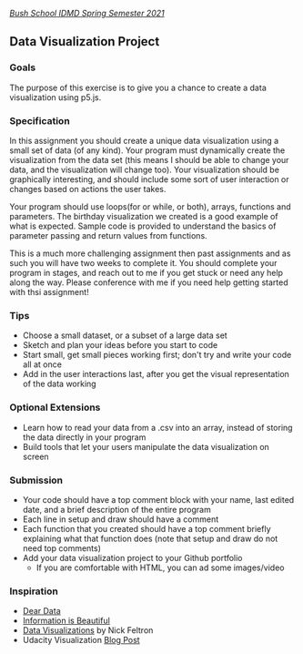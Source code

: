 [_Bush School IDMD Spring Semester 2021_](https://chandrunarayan.github.io/idmd/)
## Data Visualization Project

### Goals
The purpose of this exercise is to give you a chance to create a data visualization using p5.js.

### Specification
In this assignment you should create a unique data visualization using a small set of data (of any kind). Your program must dynamically create the visualization from the data set (this means I should be able to change your data, and the visualization will change too). Your visualization should be graphically interesting, and should include some sort of user interaction or changes based on actions the user takes.

Your program should use loops(for or while, or both), arrays, functions and parameters. The birthday visualization we created is a good example of what is expected. Sample code is provided to understand the basics of parameter passing and return values from functions.

This is a much more challenging assignment then past assignments and as such you will have two weeks to complete it. You should complete your program in stages, and reach out to me if you get stuck or need any help along the way.  Please conference with me if you need help getting started with thsi assignment!

### Tips
* Choose a small dataset, or a subset of a large data set
* Sketch and plan your ideas before you start to code
* Start small, get small pieces working first; don't try and write your code all at once
* Add in the user interactions last, after you get the visual representation of the data working

### Optional Extensions
* Learn how to read your data from a .csv into an array, instead of storing the data directly in your program
* Build tools that let your users manipulate the data visualization on screen

### Submission
* Your code should have a top comment block with your name, last edited date, and a brief description of the entire program
* Each line in setup and draw should have a comment
* Each function that you created should have a top comment briefly explaining what that function does (note that setup and draw do not need top comments)
* Add your data visualization project to your Github portfolio
	* If you are comfortable with HTML, you can ad some images/video

### Inspiration
* [Dear Data](http://www.dear-data.com/theproject)
* [Information is Beautiful](http://www.informationisbeautiful.net/)
* [Data Visualizations](http://feltron.com/) by Nick Feltron
* Udacity Visualization [Blog Post](http://blog.udacity.com/2015/01/15-data-visualizations-will-blow-mind.html)